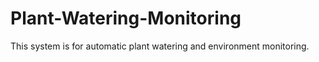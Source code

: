 # Plant-Watering-Monitoring

This system is for automatic plant watering and environment monitoring.
